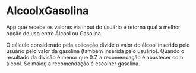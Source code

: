 # AlcoolxGasolina
App que recebe os valores via input do usuário e retorna qual a melhor opção de uso entre Álcool ou Gasolina.

O cálculo considerado pela aplicação divide o valor do álcool inserido pelo usuário pelo valor da gasolina (também inserida pelo usuário).
Quando o resultado da divisão é menor que 0.7, a recomendação é abastecer com álcool. Se maior, a recomendação é escolher gasolina.
